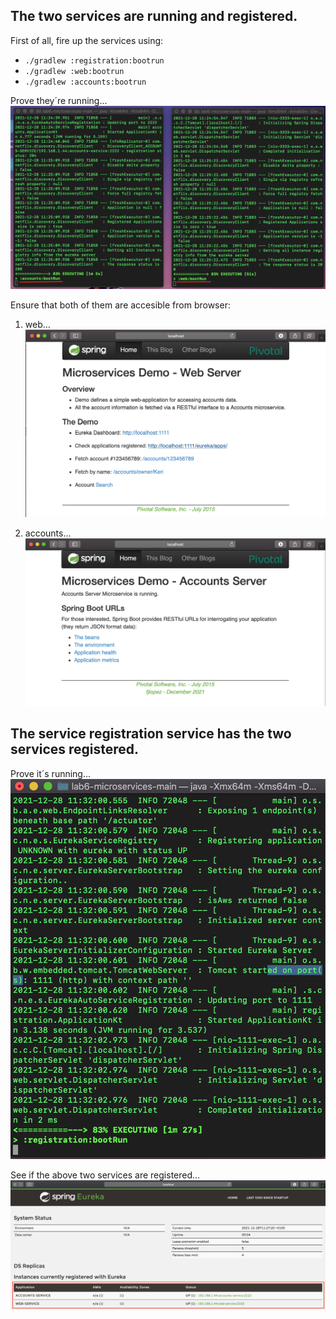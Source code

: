 ## The two services are running and registered.
First of all, fire up the services using:
* `./gradlew :registration:bootrun`
* `./gradlew :web:bootrun`
* `./gradlew :accounts:bootrun`

Prove they´re running...
<br/> ![alt text](https://github.com/pabloJordan24/lab6-microservices/blob/test/PrimaryGoal/tarea1.png)


Ensure that both of them are accesible from browser:
1. web...
<br/> ![alt text](https://github.com/pabloJordan24/lab6-microservices/blob/test/PrimaryGoal/3333.png)

2. accounts...
<br/> ![alt text](https://github.com/pabloJordan24/lab6-microservices/blob/test/PrimaryGoal/2222.png)


## The service registration service has the two services registered.
Prove it´s running...
<br/> ![alt text](https://github.com/pabloJordan24/lab6-microservices/blob/test/PrimaryGoal/tarea2.png)

See if the above two services are registered...
<br/> ![alt text](https://github.com/pabloJordan24/lab6-microservices/blob/test/PrimaryGoal/tarea2.1.png)




